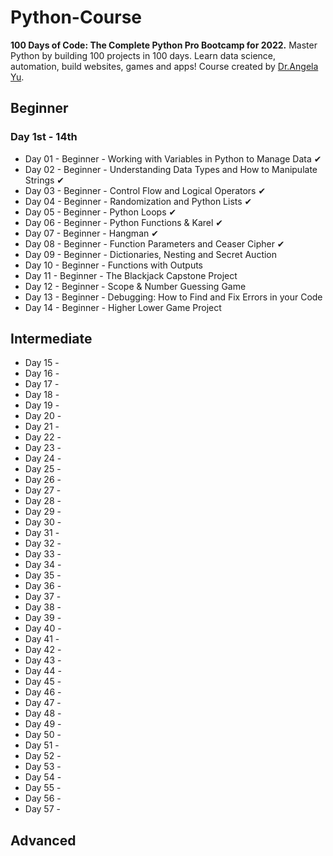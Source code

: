 # Python-Course

**100 Days of Code: The Complete Python Pro Bootcamp for 2022.** Master Python by building 100 projects in 100 days. Learn data science, automation, 
build websites, games and apps! Course created by [Dr.Angela Yu](https://github.com/angelabauer).

## Beginner

### Day 1st - 14th
- Day 01 - Beginner - Working with Variables in Python to Manage Data ✔
- Day 02 - Beginner - Understanding Data Types and How to Manipulate Strings ✔
- Day 03 - Beginner - Control Flow and Logical Operators ✔
- Day 04 - Beginner - Randomization and Python Lists ✔
- Day 05 - Beginner - Python Loops ✔
- Day 06 - Beginner - Python Functions & Karel ✔
- Day 07 - Beginner - Hangman ✔
- Day 08 - Beginner - Function Parameters and Ceaser Cipher ✔
- Day 09 - Beginner - Dictionaries, Nesting and Secret Auction
- Day 10 - Beginner - Functions with Outputs
- Day 11 - Beginner - The Blackjack Capstone Project
- Day 12 - Beginner - Scope & Number Guessing Game
- Day 13 - Beginner - Debugging: How to Find and Fix Errors in your Code
- Day 14 - Beginner - Higher Lower Game Project

## Intermediate

- Day 15 - 
- Day 16 - 
- Day 17 - 
- Day 18 - 
- Day 19 - 
- Day 20 - 
- Day 21 - 
- Day 22 - 
- Day 23 - 
- Day 24 - 
- Day 25 - 
- Day 26 - 
- Day 27 - 
- Day 28 - 
- Day 29 - 
- Day 30 - 
- Day 31 - 
- Day 32 - 
- Day 33 - 
- Day 34 - 
- Day 35 - 
- Day 36 - 
- Day 37 - 
- Day 38 - 
- Day 39 - 
- Day 40 - 
- Day 41 - 
- Day 42 - 
- Day 43 - 
- Day 44 - 
- Day 45 - 
- Day 46 - 
- Day 47 - 
- Day 48 - 
- Day 49 - 
- Day 50 - 
- Day 51 - 
- Day 52 - 
- Day 53 - 
- Day 54 - 
- Day 55 -
- Day 56 - 
- Day 57 - 

## Advanced
